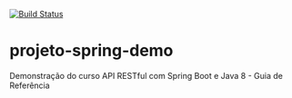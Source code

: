 [![Build Status](https://travis-ci.org/jonathancmps/projeto-spring-demo.svg?branch=master)](https://travis-ci.org/jonathancmps/projeto-spring-demo)
# projeto-spring-demo
Demonstração do curso API RESTful com Spring Boot e Java 8 - Guia de Referência
